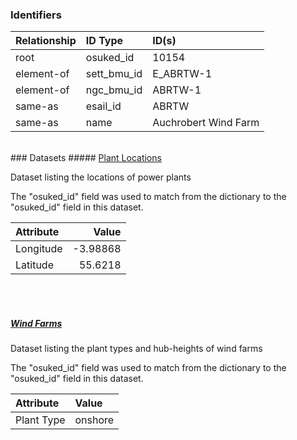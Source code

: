 ### Identifiers

| Relationship   | ID Type     | ID(s)                |
|:---------------|:------------|:---------------------|
| root           | osuked_id   | 10154                |
| element-of     | sett_bmu_id | E_ABRTW-1            |
| element-of     | ngc_bmu_id  | ABRTW-1              |
| same-as        | esail_id    | ABRTW                |
| same-as        | name        | Auchrobert Wind Farm |

<br>
### Datasets
##### <a href="https://raw.githubusercontent.com/OSUKED/Dictionary-Datasets/main/datasets/plant-locations/datapackage.json">Plant Locations</a>

Dataset listing the locations of power plants

The "osuked_id" field was used to match from the dictionary to the "osuked_id" field in this dataset.

| Attribute   |    Value |
|:------------|---------:|
| Longitude   | -3.98868 |
| Latitude    | 55.6218  |

<br><br>
##### <a href="https://raw.githubusercontent.com/OSUKED/Dictionary-Datasets/main/datasets/wind-farms/datapackage.json">Wind Farms</a>

Dataset listing the plant types and hub-heights of wind farms

The "osuked_id" field was used to match from the dictionary to the "osuked_id" field in this dataset.

| Attribute   | Value   |
|:------------|:--------|
| Plant Type  | onshore |
